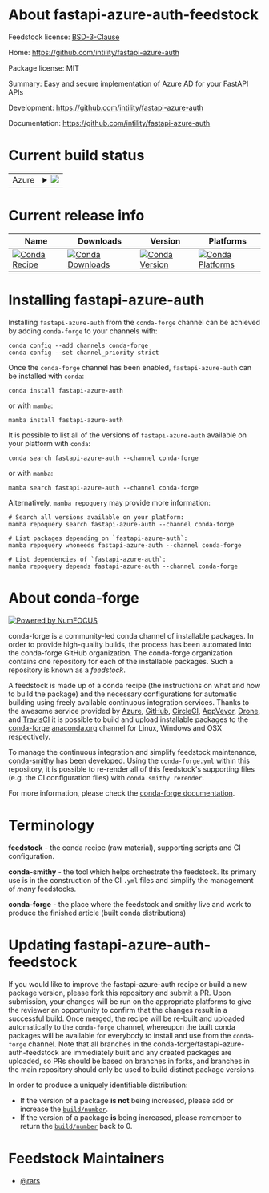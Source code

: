 About fastapi-azure-auth-feedstock
==================================

Feedstock license: [BSD-3-Clause](https://github.com/conda-forge/fastapi-azure-auth-feedstock/blob/main/LICENSE.txt)

Home: https://github.com/intility/fastapi-azure-auth

Package license: MIT

Summary: Easy and secure implementation of Azure AD for your FastAPI APIs

Development: https://github.com/intility/fastapi-azure-auth

Documentation: https://github.com/intility/fastapi-azure-auth

Current build status
====================


<table>
    
  <tr>
    <td>Azure</td>
    <td>
      <details>
        <summary>
          <a href="https://dev.azure.com/conda-forge/feedstock-builds/_build/latest?definitionId=18825&branchName=main">
            <img src="https://dev.azure.com/conda-forge/feedstock-builds/_apis/build/status/fastapi-azure-auth-feedstock?branchName=main">
          </a>
        </summary>
        <table>
          <thead><tr><th>Variant</th><th>Status</th></tr></thead>
          <tbody><tr>
              <td>linux_64_python3.10.____cpython</td>
              <td>
                <a href="https://dev.azure.com/conda-forge/feedstock-builds/_build/latest?definitionId=18825&branchName=main">
                  <img src="https://dev.azure.com/conda-forge/feedstock-builds/_apis/build/status/fastapi-azure-auth-feedstock?branchName=main&jobName=linux&configuration=linux%20linux_64_python3.10.____cpython" alt="variant">
                </a>
              </td>
            </tr><tr>
              <td>linux_64_python3.11.____cpython</td>
              <td>
                <a href="https://dev.azure.com/conda-forge/feedstock-builds/_build/latest?definitionId=18825&branchName=main">
                  <img src="https://dev.azure.com/conda-forge/feedstock-builds/_apis/build/status/fastapi-azure-auth-feedstock?branchName=main&jobName=linux&configuration=linux%20linux_64_python3.11.____cpython" alt="variant">
                </a>
              </td>
            </tr><tr>
              <td>linux_64_python3.12.____cpython</td>
              <td>
                <a href="https://dev.azure.com/conda-forge/feedstock-builds/_build/latest?definitionId=18825&branchName=main">
                  <img src="https://dev.azure.com/conda-forge/feedstock-builds/_apis/build/status/fastapi-azure-auth-feedstock?branchName=main&jobName=linux&configuration=linux%20linux_64_python3.12.____cpython" alt="variant">
                </a>
              </td>
            </tr><tr>
              <td>linux_64_python3.13.____cp313</td>
              <td>
                <a href="https://dev.azure.com/conda-forge/feedstock-builds/_build/latest?definitionId=18825&branchName=main">
                  <img src="https://dev.azure.com/conda-forge/feedstock-builds/_apis/build/status/fastapi-azure-auth-feedstock?branchName=main&jobName=linux&configuration=linux%20linux_64_python3.13.____cp313" alt="variant">
                </a>
              </td>
            </tr><tr>
              <td>linux_64_python3.14.____cp314</td>
              <td>
                <a href="https://dev.azure.com/conda-forge/feedstock-builds/_build/latest?definitionId=18825&branchName=main">
                  <img src="https://dev.azure.com/conda-forge/feedstock-builds/_apis/build/status/fastapi-azure-auth-feedstock?branchName=main&jobName=linux&configuration=linux%20linux_64_python3.14.____cp314" alt="variant">
                </a>
              </td>
            </tr><tr>
              <td>osx_64_python3.10.____cpython</td>
              <td>
                <a href="https://dev.azure.com/conda-forge/feedstock-builds/_build/latest?definitionId=18825&branchName=main">
                  <img src="https://dev.azure.com/conda-forge/feedstock-builds/_apis/build/status/fastapi-azure-auth-feedstock?branchName=main&jobName=osx&configuration=osx%20osx_64_python3.10.____cpython" alt="variant">
                </a>
              </td>
            </tr><tr>
              <td>osx_64_python3.11.____cpython</td>
              <td>
                <a href="https://dev.azure.com/conda-forge/feedstock-builds/_build/latest?definitionId=18825&branchName=main">
                  <img src="https://dev.azure.com/conda-forge/feedstock-builds/_apis/build/status/fastapi-azure-auth-feedstock?branchName=main&jobName=osx&configuration=osx%20osx_64_python3.11.____cpython" alt="variant">
                </a>
              </td>
            </tr><tr>
              <td>osx_64_python3.12.____cpython</td>
              <td>
                <a href="https://dev.azure.com/conda-forge/feedstock-builds/_build/latest?definitionId=18825&branchName=main">
                  <img src="https://dev.azure.com/conda-forge/feedstock-builds/_apis/build/status/fastapi-azure-auth-feedstock?branchName=main&jobName=osx&configuration=osx%20osx_64_python3.12.____cpython" alt="variant">
                </a>
              </td>
            </tr><tr>
              <td>osx_64_python3.13.____cp313</td>
              <td>
                <a href="https://dev.azure.com/conda-forge/feedstock-builds/_build/latest?definitionId=18825&branchName=main">
                  <img src="https://dev.azure.com/conda-forge/feedstock-builds/_apis/build/status/fastapi-azure-auth-feedstock?branchName=main&jobName=osx&configuration=osx%20osx_64_python3.13.____cp313" alt="variant">
                </a>
              </td>
            </tr><tr>
              <td>osx_64_python3.14.____cp314</td>
              <td>
                <a href="https://dev.azure.com/conda-forge/feedstock-builds/_build/latest?definitionId=18825&branchName=main">
                  <img src="https://dev.azure.com/conda-forge/feedstock-builds/_apis/build/status/fastapi-azure-auth-feedstock?branchName=main&jobName=osx&configuration=osx%20osx_64_python3.14.____cp314" alt="variant">
                </a>
              </td>
            </tr><tr>
              <td>win_64_python3.10.____cpython</td>
              <td>
                <a href="https://dev.azure.com/conda-forge/feedstock-builds/_build/latest?definitionId=18825&branchName=main">
                  <img src="https://dev.azure.com/conda-forge/feedstock-builds/_apis/build/status/fastapi-azure-auth-feedstock?branchName=main&jobName=win&configuration=win%20win_64_python3.10.____cpython" alt="variant">
                </a>
              </td>
            </tr><tr>
              <td>win_64_python3.11.____cpython</td>
              <td>
                <a href="https://dev.azure.com/conda-forge/feedstock-builds/_build/latest?definitionId=18825&branchName=main">
                  <img src="https://dev.azure.com/conda-forge/feedstock-builds/_apis/build/status/fastapi-azure-auth-feedstock?branchName=main&jobName=win&configuration=win%20win_64_python3.11.____cpython" alt="variant">
                </a>
              </td>
            </tr><tr>
              <td>win_64_python3.12.____cpython</td>
              <td>
                <a href="https://dev.azure.com/conda-forge/feedstock-builds/_build/latest?definitionId=18825&branchName=main">
                  <img src="https://dev.azure.com/conda-forge/feedstock-builds/_apis/build/status/fastapi-azure-auth-feedstock?branchName=main&jobName=win&configuration=win%20win_64_python3.12.____cpython" alt="variant">
                </a>
              </td>
            </tr><tr>
              <td>win_64_python3.13.____cp313</td>
              <td>
                <a href="https://dev.azure.com/conda-forge/feedstock-builds/_build/latest?definitionId=18825&branchName=main">
                  <img src="https://dev.azure.com/conda-forge/feedstock-builds/_apis/build/status/fastapi-azure-auth-feedstock?branchName=main&jobName=win&configuration=win%20win_64_python3.13.____cp313" alt="variant">
                </a>
              </td>
            </tr><tr>
              <td>win_64_python3.14.____cp314</td>
              <td>
                <a href="https://dev.azure.com/conda-forge/feedstock-builds/_build/latest?definitionId=18825&branchName=main">
                  <img src="https://dev.azure.com/conda-forge/feedstock-builds/_apis/build/status/fastapi-azure-auth-feedstock?branchName=main&jobName=win&configuration=win%20win_64_python3.14.____cp314" alt="variant">
                </a>
              </td>
            </tr>
          </tbody>
        </table>
      </details>
    </td>
  </tr>
</table>

Current release info
====================

| Name | Downloads | Version | Platforms |
| --- | --- | --- | --- |
| [![Conda Recipe](https://img.shields.io/badge/recipe-fastapi--azure--auth-green.svg)](https://anaconda.org/conda-forge/fastapi-azure-auth) | [![Conda Downloads](https://img.shields.io/conda/dn/conda-forge/fastapi-azure-auth.svg)](https://anaconda.org/conda-forge/fastapi-azure-auth) | [![Conda Version](https://img.shields.io/conda/vn/conda-forge/fastapi-azure-auth.svg)](https://anaconda.org/conda-forge/fastapi-azure-auth) | [![Conda Platforms](https://img.shields.io/conda/pn/conda-forge/fastapi-azure-auth.svg)](https://anaconda.org/conda-forge/fastapi-azure-auth) |

Installing fastapi-azure-auth
=============================

Installing `fastapi-azure-auth` from the `conda-forge` channel can be achieved by adding `conda-forge` to your channels with:

```
conda config --add channels conda-forge
conda config --set channel_priority strict
```

Once the `conda-forge` channel has been enabled, `fastapi-azure-auth` can be installed with `conda`:

```
conda install fastapi-azure-auth
```

or with `mamba`:

```
mamba install fastapi-azure-auth
```

It is possible to list all of the versions of `fastapi-azure-auth` available on your platform with `conda`:

```
conda search fastapi-azure-auth --channel conda-forge
```

or with `mamba`:

```
mamba search fastapi-azure-auth --channel conda-forge
```

Alternatively, `mamba repoquery` may provide more information:

```
# Search all versions available on your platform:
mamba repoquery search fastapi-azure-auth --channel conda-forge

# List packages depending on `fastapi-azure-auth`:
mamba repoquery whoneeds fastapi-azure-auth --channel conda-forge

# List dependencies of `fastapi-azure-auth`:
mamba repoquery depends fastapi-azure-auth --channel conda-forge
```


About conda-forge
=================

[![Powered by
NumFOCUS](https://img.shields.io/badge/powered%20by-NumFOCUS-orange.svg?style=flat&colorA=E1523D&colorB=007D8A)](https://numfocus.org)

conda-forge is a community-led conda channel of installable packages.
In order to provide high-quality builds, the process has been automated into the
conda-forge GitHub organization. The conda-forge organization contains one repository
for each of the installable packages. Such a repository is known as a *feedstock*.

A feedstock is made up of a conda recipe (the instructions on what and how to build
the package) and the necessary configurations for automatic building using freely
available continuous integration services. Thanks to the awesome service provided by
[Azure](https://azure.microsoft.com/en-us/services/devops/), [GitHub](https://github.com/),
[CircleCI](https://circleci.com/), [AppVeyor](https://www.appveyor.com/),
[Drone](https://cloud.drone.io/welcome), and [TravisCI](https://travis-ci.com/)
it is possible to build and upload installable packages to the
[conda-forge](https://anaconda.org/conda-forge) [anaconda.org](https://anaconda.org/)
channel for Linux, Windows and OSX respectively.

To manage the continuous integration and simplify feedstock maintenance,
[conda-smithy](https://github.com/conda-forge/conda-smithy) has been developed.
Using the ``conda-forge.yml`` within this repository, it is possible to re-render all of
this feedstock's supporting files (e.g. the CI configuration files) with ``conda smithy rerender``.

For more information, please check the [conda-forge documentation](https://conda-forge.org/docs/).

Terminology
===========

**feedstock** - the conda recipe (raw material), supporting scripts and CI configuration.

**conda-smithy** - the tool which helps orchestrate the feedstock.
                   Its primary use is in the construction of the CI ``.yml`` files
                   and simplify the management of *many* feedstocks.

**conda-forge** - the place where the feedstock and smithy live and work to
                  produce the finished article (built conda distributions)


Updating fastapi-azure-auth-feedstock
=====================================

If you would like to improve the fastapi-azure-auth recipe or build a new
package version, please fork this repository and submit a PR. Upon submission,
your changes will be run on the appropriate platforms to give the reviewer an
opportunity to confirm that the changes result in a successful build. Once
merged, the recipe will be re-built and uploaded automatically to the
`conda-forge` channel, whereupon the built conda packages will be available for
everybody to install and use from the `conda-forge` channel.
Note that all branches in the conda-forge/fastapi-azure-auth-feedstock are
immediately built and any created packages are uploaded, so PRs should be based
on branches in forks, and branches in the main repository should only be used to
build distinct package versions.

In order to produce a uniquely identifiable distribution:
 * If the version of a package **is not** being increased, please add or increase
   the [``build/number``](https://docs.conda.io/projects/conda-build/en/latest/resources/define-metadata.html#build-number-and-string).
 * If the version of a package **is** being increased, please remember to return
   the [``build/number``](https://docs.conda.io/projects/conda-build/en/latest/resources/define-metadata.html#build-number-and-string)
   back to 0.

Feedstock Maintainers
=====================

* [@rars](https://github.com/rars/)

